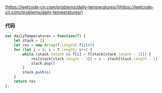 [https://leetcode-cn.com/problems/daily-temperatures/](https://leetcode-cn.com/problems/daily-temperatures/)

### 代码
```js
var dailyTemperatures = function(T) {
    let stack = []
    let res = new Array(T.length).fill(0)
    for (let i = 0; i < T.length; i++) {
        while (stack.length && T[i] > T[stack[stack.length - 1]]) {
            res[stack[stack.length - 1]] = i - stack[stack.length - 1]
            stack.pop()
        }
        stack.push(i)   
    }
    return res
};
```
